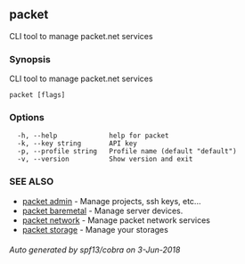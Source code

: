 ## packet

CLI tool to manage packet.net services

### Synopsis

CLI tool to manage packet.net services

```
packet [flags]
```

### Options

```
  -h, --help             help for packet
  -k, --key string       API key
  -p, --profile string   Profile name (default "default")
  -v, --version          Show version and exit
```

### SEE ALSO

* [packet admin](packet_admin.md)	 - Manage projects, ssh keys, etc...
* [packet baremetal](packet_baremetal.md)	 - Manage server devices.
* [packet network](packet_network.md)	 - Manage packet network services
* [packet storage](packet_storage.md)	 - Manage your storages

###### Auto generated by spf13/cobra on 3-Jun-2018

